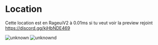 # Location
Cette location est en RageuiV2 à 0.01ms si tu veut voir la preview rejoint https://discord.gg/kjHbNDE469

![unknown](https://user-images.githubusercontent.com/88659966/142053177-6c4f98fc-e363-418f-9282-fd2a9aad824c.png)   ![unknownd](https://user-images.githubusercontent.com/88659966/142053243-43d1e0e7-63cf-48df-8905-45b018f568f0.png)


